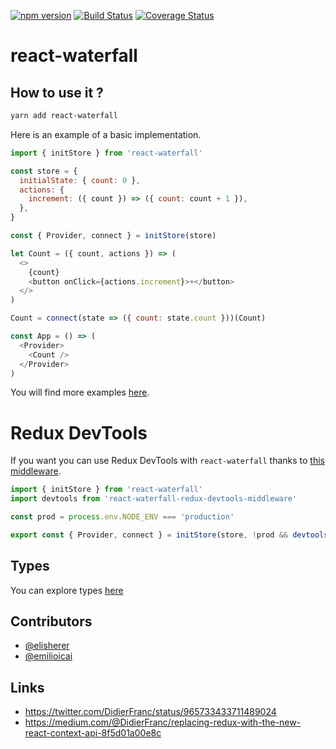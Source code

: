 [![npm version](https://badge.fury.io/js/react-waterfall.svg)](https://badge.fury.io/js/react-waterfall) [![Build Status](https://api.travis-ci.org/didierfranc/react-waterfall.svg?branch=master)](https://travis-ci.org/didierfranc/react-waterfall) [![Coverage Status](https://coveralls.io/repos/github/didierfranc/react-waterfall/badge.svg)](https://coveralls.io/github/didierfranc/react-waterfall)

# react-waterfall

## How to use it ?

```sh
yarn add react-waterfall
```

Here is an example of a basic implementation.

```js
import { initStore } from 'react-waterfall'

const store = {
  initialState: { count: 0 },
  actions: {
    increment: ({ count }) => ({ count: count + 1 }),
  },
}

const { Provider, connect } = initStore(store)

let Count = ({ count, actions }) => (
  <>
    {count}
    <button onClick={actions.increment}>+</button>
  </>
)

Count = connect(state => ({ count: state.count }))(Count)

const App = () => (
  <Provider>
    <Count />
  </Provider>
)
```

You will find more examples [here](https://github.com/didierfranc/react-waterfall/tree/master/examples).

# Redux DevTools

If you want you can use Redux DevTools with `react-waterfall` thanks to [this middleware](https://github.com/elisherer/react-waterfall-redux-devtools-middleware).

```js
import { initStore } from 'react-waterfall'
import devtools from 'react-waterfall-redux-devtools-middleware'

const prod = process.env.NODE_ENV === 'production'

export const { Provider, connect } = initStore(store, !prod && devtools())
```

## Types

You can explore types [here](https://github.com/didierfranc/react-waterfall/blob/master/dist/react-waterfall.js.flow)

## Contributors

- [@elisherer](https://github.com/elisherer)
- [@emilioicai](https://github.com/emilioicai)

## Links

* https://twitter.com/DidierFranc/status/965733433711489024
* https://medium.com/@DidierFranc/replacing-redux-with-the-new-react-context-api-8f5d01a00e8c
